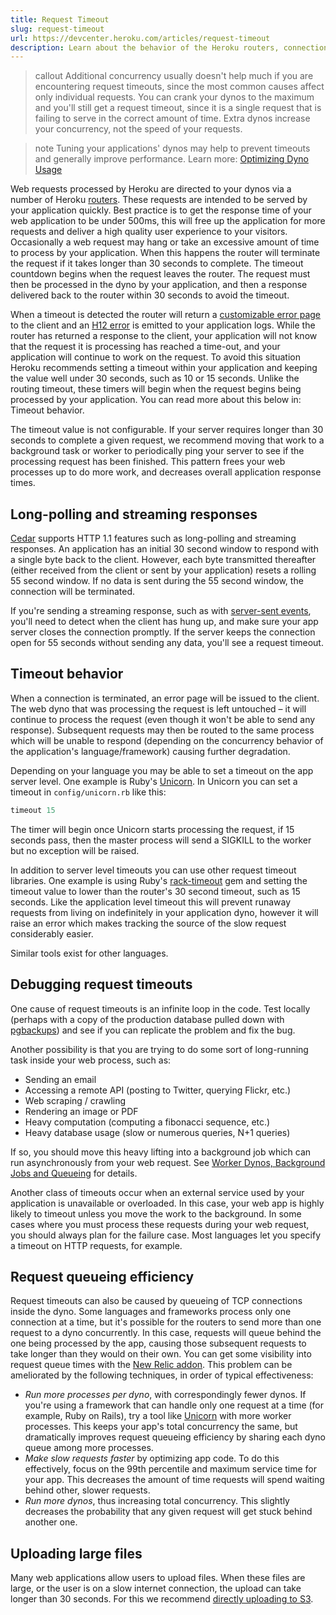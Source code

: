 ```yaml
---
title: Request Timeout
slug: request-timeout
url: https://devcenter.heroku.com/articles/request-timeout
description: Learn about the behavior of the Heroku routers, connection termination and connection timeouts.
---
```


> callout
> Additional concurrency usually doesn't help much if you are encountering request timeouts, since the most common causes affect only individual requests. You can crank your dynos to the maximum and you'll still get a request timeout, since it is a single request that is failing to serve in the correct amount of time.  Extra dynos increase your concurrency, not the speed of your requests.

> note
> Tuning your applications' dynos may help to prevent timeouts and generally improve performance. Learn more: [Optimizing Dyno Usage](https://devcenter.heroku.com/articles/optimizing-dyno-usage)

Web requests processed by Heroku are directed to your dynos via a number of Heroku [routers](http-routing). These requests are intended to be served by your application quickly. Best practice is to get the response time of your web application to be under 500ms, this will free up the application for more requests and deliver a high quality user experience to your visitors. Occasionally a web request may hang or take an excessive amount of time to process by your application. When this happens the router will terminate the request if it takes longer than 30 seconds to complete. The timeout countdown begins when the request leaves the router. The request must then be processed in the dyno by your application, and then a response delivered back to the router within 30 seconds to avoid the timeout.

When a timeout is detected the router will return a [customizable error page](error-pages) to the client and an [H12 error](error-codes) is emitted to your application logs. While the router has returned a response to the client, your application will not know that the request it is processing has reached a time-out, and your application will continue to work on the request. To avoid this situation Heroku recommends setting a timeout within your application and keeping the value well under 30 seconds, such as 10 or 15 seconds. Unlike the routing timeout, these timers will begin when the request begins being processed by your application. You can read more about this below in: Timeout behavior.

The timeout value is not configurable. If your server requires longer than 30 seconds to complete a given request, we recommend moving that work to a background task or worker to periodically ping your server to see if the processing request has been finished. This pattern frees your web processes up to do more work, and decreases overall application response times.


## Long-polling and streaming responses

[Cedar](cedar) supports HTTP 1.1 features such as long-polling and streaming responses. An application has an initial 30 second window to respond with a single byte back to the client.  However, each byte transmitted thereafter (either received from the client or sent by your application) resets a rolling 55 second window.  If no data is sent during the 55 second window, the connection will be terminated.

If you're sending a streaming response, such as with [server-sent events](http://dev.w3.org/html5/eventsource/), you'll need to detect when the client has hung up, and make sure your app server closes the connection promptly. If the server keeps the connection open for 55 seconds without sending any data, you'll see a request timeout.

## Timeout behavior

When a connection is terminated, an error page will be issued to the client. The web dyno that was processing the request is left untouched – it will continue to process the request (even though it won't be able to send any response). Subsequent requests may then be routed to the same process which will be unable to respond (depending on the concurrency behavior of the application's language/framework) causing further degradation.

Depending on your language you may be able to set a timeout on the app server level. One example is Ruby's [Unicorn](rails-unicorn). In Unicorn you can set a timeout in `config/unicorn.rb` like this:

```ruby
timeout 15
```

The timer will begin once Unicorn starts processing the request, if 15 seconds pass, then the master process will send a SIGKILL to the worker but no exception will be raised.

In addition to server level timeouts you can use other request timeout libraries. One example is using Ruby's [rack-timeout](https://github.com/kch/rack-timeout) gem and setting the timeout value to lower than the router's 30 second timeout, such as 15 seconds. Like the application level timeout this will prevent runaway requests from living on indefinitely in your application dyno, however it will raise an error which makes tracking the source of the slow request considerably easier.

Similar tools exist for other languages.

## Debugging request timeouts

One cause of request timeouts is an infinite loop in the code.  Test locally (perhaps with a copy of the production database pulled down with [pgbackups](pgbackups)) and see if you can replicate the problem and fix the bug.

Another possibility is that you are trying to do some sort of long-running task inside your web process, such as:

* Sending an email
* Accessing a remote API (posting to Twitter, querying Flickr, etc.)
* Web scraping / crawling
* Rendering an image or PDF
* Heavy computation (computing a fibonacci sequence, etc.)
* Heavy database usage (slow or numerous queries, N+1 queries)

If so, you should move this heavy lifting into a background job which can run asynchronously from your web request.  See [Worker Dynos, Background Jobs and Queueing](background-jobs-queueing) for details.

Another class of timeouts occur when an external service used by your application is unavailable or overloaded.  In this case, your web app is highly likely to timeout unless you move the work to the background. In some cases where you must process these requests during your web request, you should always plan for the failure case.  Most languages let you specify a timeout on HTTP requests, for example.

## Request queueing efficiency

Request timeouts can also be caused by queueing of TCP connections inside the dyno. Some languages and frameworks process only one connection at a time, but it's possible for the routers to send more than one request to a dyno concurrently. In this case, requests will queue behind the one being processed by the app, causing those subsequent requests to take longer than they would on their own. You can get some visibility into request queue times with the [New Relic addon](https://addons.heroku.com/newrelic). This problem can be ameliorated by the following techniques, in order of typical effectiveness:

- *Run more processes per dyno*, with correspondingly fewer dynos. If you're using a framework that can handle only one request at a time (for example, Ruby on Rails), try a tool like [Unicorn](rails-unicorn) with more worker processes. This keeps your app's total concurrency the same, but dramatically improves request queueing efficiency by sharing each dyno queue among more processes.
- *Make slow requests faster* by optimizing app code. To do this effectively, focus on the 99th percentile and maximum service time for your app. This decreases the amount of time requests will spend waiting behind other, slower requests.
- *Run more dynos*, thus increasing total concurrency. This slightly decreases the probability that any given request will get stuck behind another one. 

## Uploading large files

Many web applications allow users to upload files. When these files are large, or the user is on a slow internet connection, the upload can take longer than 30 seconds. For this we recommend [directly uploading to S3](https://devcenter.heroku.com/articles/s3#direct-upload). 